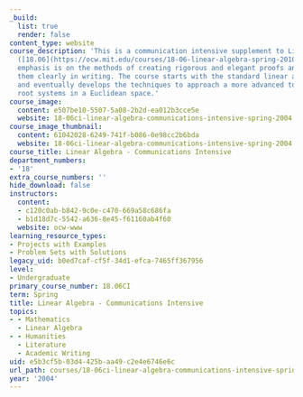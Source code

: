 ```yaml
---
_build:
  list: true
  render: false
content_type: website
course_description: 'This is a communication intensive supplement to Linear Algebra
  ([18.06](https://ocw.mit.edu/courses/18-06-linear-algebra-spring-2010/)). The main
  emphasis is on the methods of creating rigorous and elegant proofs and presenting
  them clearly in writing. The course starts with the standard linear algebra syllabus
  and eventually develops the techniques to approach a more advanced topic: abstract
  root systems in a Euclidean space.'
course_image:
  content: e507be10-5507-5a08-2b2d-ea012b3cce5e
  website: 18-06ci-linear-algebra-communications-intensive-spring-2004
course_image_thumbnail:
  content: 61042028-6249-741f-b086-0e98cc2b6bda
  website: 18-06ci-linear-algebra-communications-intensive-spring-2004
course_title: Linear Algebra - Communications Intensive
department_numbers:
- '18'
extra_course_numbers: ''
hide_download: false
instructors:
  content:
  - c120c0ab-b842-9c0e-c470-669a58c686fa
  - b1d18d7c-5542-a636-8e45-f61160ab4f60
  website: ocw-www
learning_resource_types:
- Projects with Examples
- Problem Sets with Solutions
legacy_uid: b0ed7caf-cf5f-34d1-efca-7465ff367956
level:
- Undergraduate
primary_course_number: 18.06CI
term: Spring
title: Linear Algebra - Communications Intensive
topics:
- - Mathematics
  - Linear Algebra
- - Humanities
  - Literature
  - Academic Writing
uid: e5b3cf5b-03d4-425b-aa49-c2e4e6746e6c
url_path: courses/18-06ci-linear-algebra-communications-intensive-spring-2004
year: '2004'
---
```

